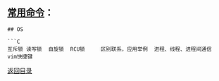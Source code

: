 ## [常用命令](./../Linux/command.md)：

```
## OS

```C
互斥锁 读写锁  自旋锁  RCU锁     区别联系，应用举例  进程、线程、进程间通信
vim快捷键

```


[返回目录](README.md)